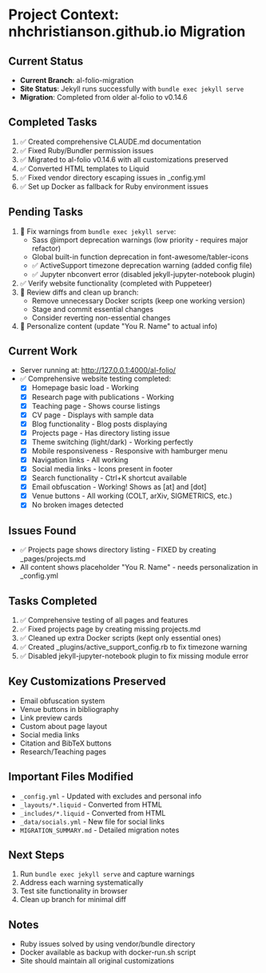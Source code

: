 # Project Context: nhchristianson.github.io Migration

## Current Status
- **Current Branch**: al-folio-migration
- **Site Status**: Jekyll runs successfully with `bundle exec jekyll serve`
- **Migration**: Completed from older al-folio to v0.14.6

## Completed Tasks
1. ✅ Created comprehensive CLAUDE.md documentation
2. ✅ Fixed Ruby/Bundler permission issues
3. ✅ Migrated to al-folio v0.14.6 with all customizations preserved
4. ✅ Converted HTML templates to Liquid
5. ✅ Fixed vendor directory escaping issues in _config.yml
6. ✅ Set up Docker as fallback for Ruby environment issues

## Pending Tasks
1. 🔄 Fix warnings from `bundle exec jekyll serve`:
   - Sass @import deprecation warnings (low priority - requires major refactor)
   - Global built-in function deprecation in font-awesome/tabler-icons
   - ✅ ActiveSupport timezone deprecation warning (added config file)
   - ✅ Jupyter nbconvert error (disabled jekyll-jupyter-notebook plugin)
2. ✅ Verify website functionality (completed with Puppeteer)
3. 🔄 Review diffs and clean up branch:
   - Remove unnecessary Docker scripts (keep one working version)
   - Stage and commit essential changes
   - Consider reverting non-essential changes
4. 🔄 Personalize content (update "You R. Name" to actual info)

## Current Work
- Server running at: http://127.0.0.1:4000/al-folio/
- ✅ Comprehensive website testing completed:
  - [x] Homepage basic load - Working
  - [x] Research page with publications - Working
  - [x] Teaching page - Shows course listings
  - [x] CV page - Displays with sample data
  - [x] Blog functionality - Blog posts displaying
  - [x] Projects page - Has directory listing issue
  - [x] Theme switching (light/dark) - Working perfectly
  - [x] Mobile responsiveness - Responsive with hamburger menu
  - [x] Navigation links - All working
  - [x] Social media links - Icons present in footer
  - [x] Search functionality - Ctrl+K shortcut available
  - [x] Email obfuscation - Working! Shows as [at] and [dot]
  - [x] Venue buttons - All working (COLT, arXiv, SIGMETRICS, etc.)
  - [x] No broken images detected

## Issues Found
- ✅ Projects page shows directory listing - FIXED by creating _pages/projects.md
- All content shows placeholder "You R. Name" - needs personalization in _config.yml

## Tasks Completed
1. ✅ Comprehensive testing of all pages and features
2. ✅ Fixed projects page by creating missing projects.md
3. ✅ Cleaned up extra Docker scripts (kept only essential ones)
4. ✅ Created _plugins/active_support_config.rb to fix timezone warning
5. ✅ Disabled jekyll-jupyter-notebook plugin to fix missing module error

## Key Customizations Preserved
- Email obfuscation system
- Venue buttons in bibliography
- Link preview cards
- Custom about page layout
- Social media links
- Citation and BibTeX buttons
- Research/Teaching pages

## Important Files Modified
- `_config.yml` - Updated with excludes and personal info
- `_layouts/*.liquid` - Converted from HTML
- `_includes/*.liquid` - Converted from HTML
- `_data/socials.yml` - New file for social links
- `MIGRATION_SUMMARY.md` - Detailed migration notes

## Next Steps
1. Run `bundle exec jekyll serve` and capture warnings
2. Address each warning systematically
3. Test site functionality in browser
4. Clean up branch for minimal diff

## Notes
- Ruby issues solved by using vendor/bundle directory
- Docker available as backup with docker-run.sh script
- Site should maintain all original customizations